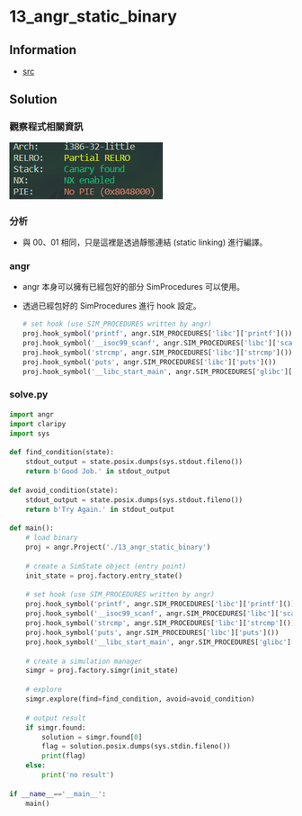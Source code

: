 # 13_angr_static_binary

## Information

- [src](https://github.com/jakespringer/angr_ctf)


## Solution

### 觀察程式相關資訊

![](image/1.png)

### 分析

- 與 00、01 相同，只是這裡是透過靜態連結 (static linking) 進行編譯。

### angr

- angr 本身可以擁有已經包好的部分 SimProcedures 可以使用。

- 透過已經包好的 SimProcedures 進行 hook 設定。
    ```py
    # set hook (use SIM_PROCEDURES written by angr)
    proj.hook_symbol('printf', angr.SIM_PROCEDURES['libc']['printf']())
    proj.hook_symbol('__isoc99_scanf', angr.SIM_PROCEDURES['libc']['scanf']())
    proj.hook_symbol('strcmp', angr.SIM_PROCEDURES['libc']['strcmp']())
    proj.hook_symbol('puts', angr.SIM_PROCEDURES['libc']['puts']())
    proj.hook_symbol('__libc_start_main', angr.SIM_PROCEDURES['glibc']['__libc_start_main']()) 
    ```

### solve.py
```py
import angr
import claripy
import sys

def find_condition(state):
    stdout_output = state.posix.dumps(sys.stdout.fileno())
    return b'Good Job.' in stdout_output

def avoid_condition(state):
    stdout_output = state.posix.dumps(sys.stdout.fileno())
    return b'Try Again.' in stdout_output

def main():
    # load binary 
    proj = angr.Project('./13_angr_static_binary')

    # create a SimState object (entry point)
    init_state = proj.factory.entry_state()

    # set hook (use SIM_PROCEDURES written by angr)
    proj.hook_symbol('printf', angr.SIM_PROCEDURES['libc']['printf']())
    proj.hook_symbol('__isoc99_scanf', angr.SIM_PROCEDURES['libc']['scanf']())
    proj.hook_symbol('strcmp', angr.SIM_PROCEDURES['libc']['strcmp']())
    proj.hook_symbol('puts', angr.SIM_PROCEDURES['libc']['puts']())
    proj.hook_symbol('__libc_start_main', angr.SIM_PROCEDURES['glibc']['__libc_start_main']())

    # create a simulation manager
    simgr = proj.factory.simgr(init_state)

    # explore
    simgr.explore(find=find_condition, avoid=avoid_condition)

    # output result
    if simgr.found:
        solution = simgr.found[0]
        flag = solution.posix.dumps(sys.stdin.fileno())
        print(flag)
    else:
        print('no result')
    
if __name__=='__main__':
    main()
```